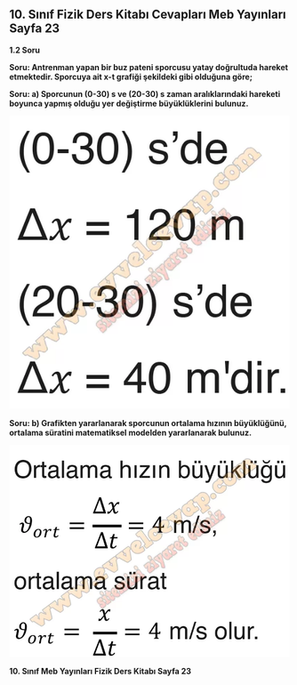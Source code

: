 ## 10. Sınıf Fizik Ders Kitabı Cevapları Meb Yayınları Sayfa 23

**1.2 Soru**

**Soru: Antrenman yapan bir buz pateni sporcusu yatay doğrultuda hareket etmektedir. Sporcuya ait x-t grafiği şekildeki gibi olduğuna göre;**

**Soru: a) Sporcunun (0-30) s ve (20-30) s zaman aralıklarındaki hareketi boyunca yapmış olduğu yer değiştirme büyüklüklerini bulunuz.**

![](./image1.webp)

**Soru: b) Grafikten yararlanarak sporcunun ortalama hızının büyüklüğünü, ortalama süratini matematiksel modelden yararlanarak bulunuz.**

![](./image2.webp)

**10. Sınıf Meb Yayınları Fizik Ders Kitabı Sayfa 23**